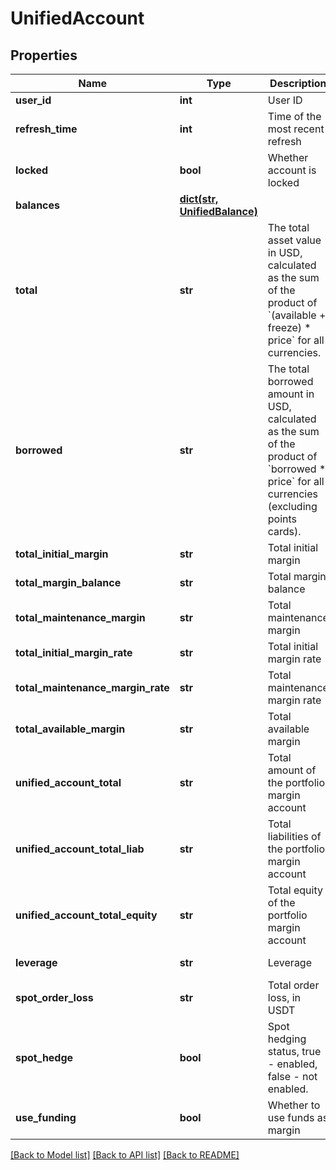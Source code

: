 # UnifiedAccount

## Properties
Name | Type | Description | Notes
------------ | ------------- | ------------- | -------------
**user_id** | **int** | User ID | [optional] 
**refresh_time** | **int** | Time of the most recent refresh | [optional] 
**locked** | **bool** | Whether account is locked | [optional] 
**balances** | [**dict(str, UnifiedBalance)**](UnifiedBalance.md) |  | [optional] 
**total** | **str** | The total asset value in USD, calculated as the sum of the product of &#x60;(available + freeze) * price&#x60; for all currencies. | [optional] 
**borrowed** | **str** | The total borrowed amount in USD, calculated as the sum of the product of &#x60;borrowed * price&#x60; for all currencies (excluding points cards). | [optional] 
**total_initial_margin** | **str** | Total initial margin | [optional] 
**total_margin_balance** | **str** | Total margin balance | [optional] 
**total_maintenance_margin** | **str** | Total maintenance margin | [optional] 
**total_initial_margin_rate** | **str** | Total initial margin rate | [optional] 
**total_maintenance_margin_rate** | **str** | Total maintenance margin rate | [optional] 
**total_available_margin** | **str** | Total available margin | [optional] 
**unified_account_total** | **str** | Total amount of the portfolio margin account | [optional] 
**unified_account_total_liab** | **str** | Total liabilities of the portfolio margin account | [optional] 
**unified_account_total_equity** | **str** | Total equity of the portfolio margin account | [optional] 
**leverage** | **str** | Leverage | [optional] [readonly] 
**spot_order_loss** | **str** | Total order loss, in USDT | [optional] 
**spot_hedge** | **bool** | Spot hedging status, true - enabled, false - not enabled. | [optional] 
**use_funding** | **bool** | Whether to use funds as margin | [optional] 

[[Back to Model list]](../README.md#documentation-for-models) [[Back to API list]](../README.md#documentation-for-api-endpoints) [[Back to README]](../README.md)


